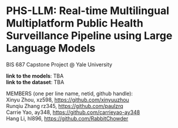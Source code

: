 # PHS-LLM: Real-time Multilingual Multiplatform Public Health Surveillance Pipeline using Large Language Models

BIS 687 Capstone Project @ Yale University

**link to the models**: TBA  
**link to the dataset**: TBA  

MEMBERS (one per line name, netid, github handle):  
Xinyu Zhou, xz598, https://github.com/xinyuuzhou  
Runqiu Zhang rz345, https://github.com/paulzrq  
Carrie Yao, ay348, https://github.com/carrieyao-ay348  
Hang Li, hl896, https://github.com/RabbitChowder  
